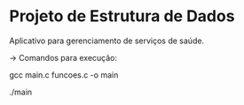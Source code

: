 # Projeto de Estrutura de Dados
  Aplicativo para gerenciamento de serviços de saúde.

-> Comandos para execução: 

gcc main.c funcoes.c -o main

./main

